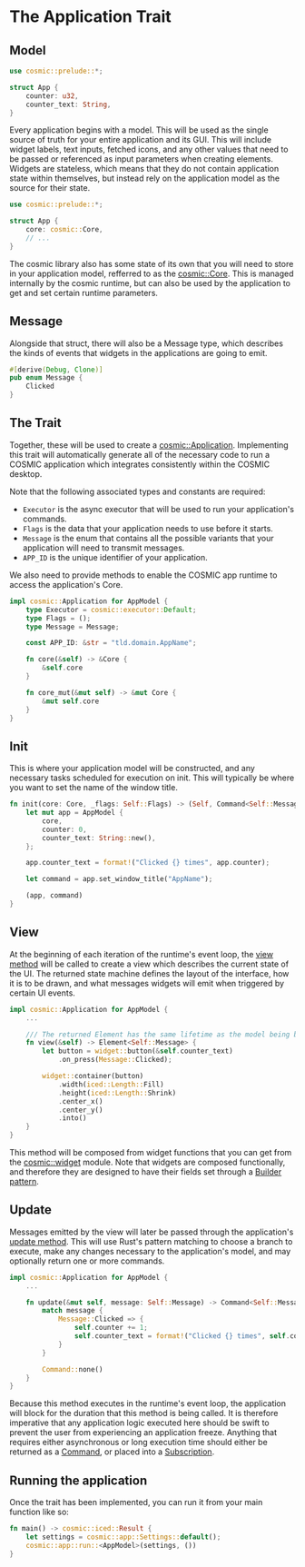 # The Application Trait


## Model

```rs
use cosmic::prelude::*;

struct App {
    counter: u32,
    counter_text: String,
}
```

Every application begins with a model. This will be used as the single source of truth for your entire application and its GUI. This will include widget labels, text inputs, fetched icons, and any other values that need to be passed or referenced as input parameters when creating elements. Widgets are stateless, which means that they do not contain application state within themselves, but instead rely on the application model as the source for their state.

```rs
use cosmic::prelude::*;

struct App {
    core: cosmic::Core,
    // ...
}
```

The cosmic library also has some state of its own that you will need to store in your application model, refferred to as the [cosmic::Core][app-core]. This is managed internally by the cosmic runtime, but can also be used by the application to get and set certain runtime parameters.

## Message

Alongside that struct, there will also be a Message type, which describes the kinds of events that widgets in the applications are going to emit.

```rs
#[derive(Debug, Clone)]
pub enum Message {
    Clicked
}
```

## The Trait

Together, these will be used to create a [cosmic::Application][app-trait]. Implementing this trait will automatically generate all of the necessary code to run a COSMIC application which integrates consistently within the COSMIC desktop.

Note that the following associated types and constants are required:

- `Executor` is the async executor that will be used to run your application's commands.
- `Flags` is the data that your application needs to use before it starts.
- `Message` is the enum that contains all the possible variants that your application will need to transmit messages.
- `APP_ID` is the unique identifier of your application.

We also need to provide methods to enable the COSMIC app runtime to access the application's Core.

```rs
impl cosmic::Application for AppModel {
    type Executor = cosmic::executor::Default;
    type Flags = ();
    type Message = Message;

    const APP_ID: &str = "tld.domain.AppName";

    fn core(&self) -> &Core {
        &self.core
    }

    fn core_mut(&mut self) -> &mut Core {
        &mut self.core
    }
}
```

## Init

This is where your application model will be constructed, and any necessary tasks scheduled for execution on init. This will typically be where you want to set the name of the window title.

```rs
fn init(core: Core, _flags: Self::Flags) -> (Self, Command<Self::Message>) {
    let mut app = AppModel {
        core,
        counter: 0,
        counter_text: String::new(),
    };

    app.counter_text = format!("Clicked {} times", app.counter);

    let command = app.set_window_title("AppName");

    (app, command)
}
 ```

## View

At the beginning of each iteration of the runtime's event loop, the [view method][view-method] will be called to create a view which describes the current state of the UI. The returned state machine defines the layout of the interface, how it is to be drawn, and what messages widgets will emit when triggered by certain UI events.

```rs
impl cosmic::Application for AppModel {
    ...

    /// The returned Element has the same lifetime as the model being borrowed.
    fn view(&self) -> Element<Self::Message> {
        let button = widget::button(&self.counter_text)
            .on_press(Message::Clicked);

        widget::container(button)
            .width(iced::Length::Fill)
            .height(iced::Length::Shrink)
            .center_x()
            .center_y()
            .into()
    }
}
```

This method will be composed from widget functions that you can get from the [cosmic::widget][cosmic-widget] module. Note that widgets are composed functionally, and therefore they are designed to have their fields set through a [Builder pattern][builder-pattern].

## Update

Messages emitted by the view will later be passed through the application's [update method][update-method]. This will use Rust's pattern matching to choose a branch to execute, make any changes necessary to the application's model, and may optionally return one or more commands.

```rs
impl cosmic::Application for AppModel {
    ...

    fn update(&mut self, message: Self::Message) -> Command<Self::Message> {
        match message {
            Message::Clicked => {
                self.counter += 1;
                self.counter_text = format!("Clicked {} times", self.counter);
            }
        }

        Command::none()
    }
}
```

Because this method executes in the runtime's event loop, the application will block for the duration that this method is being called. It is therefore imperative that any application logic executed here should be swift to prevent the user from experiencing an application freeze. Anything that requires either asynchronous or long execution time should either be returned as a [Command](commands.md), or placed into a [Subscription](subscriptions.md).

## Running the application

Once the trait has been implemented, you can run it from your main function like so:

```rs
fn main() -> cosmic::iced::Result {
    let settings = cosmic::app::Settings::default();
    cosmic::app::run::<AppModel>(settings, ())
}
```

[app-core]: https://pop-os.github.io/libcosmic/cosmic/app/struct.Core.html
[app-trait]: https://pop-os.github.io/libcosmic/cosmic/app/trait.Application.html
[builder-pattern]: https://rust-unofficial.github.io/patterns/patterns/creational/builder.html
[cosmic-widget]: https://pop-os.github.io/libcosmic/cosmic/widget/index.html
[update-method]: https://pop-os.github.io/libcosmic/cosmic/app/trait.Application.html#method.update
[view-method]: https://pop-os.github.io/libcosmic/cosmic/app/trait.Application.html#tymethod.view
